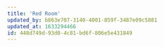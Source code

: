 ```yaml
---
title: 'Red Room'
updated_by: b863e707-3140-4001-859f-3487e09c5881
updated_at: 1633294466
id: 448d749d-93d0-4c81-bd6f-806e5e431849
---
```

